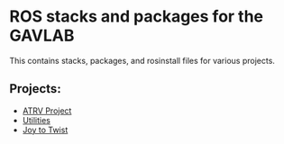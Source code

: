 # ROS stacks and packages for the GAVLAB

This contains stacks, packages, and rosinstall files for various projects.

## Projects:

* [ATRV Project](https://github.com/GAVLab/gavlab-ros-pkg/tree/master/atrv)
* [Utilities](https://github.com/GAVLab/gavlab-ros-pkg/tree/master/utilities)
 * [Joy to Twist](https://github.com/GAVLab/gavlab-ros-pkg/tree/master/utilities/joy_to_twist)
